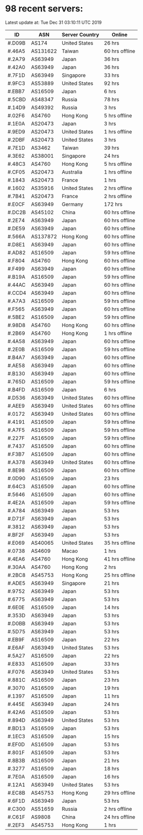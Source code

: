 # 98 recent servers:

Latest update at: Tue Dec 31 03:10:11 UTC 2019

| ID | ASN | Server Country | Online |
| -- | --- | -------------- | ------ |
| #.D09B | AS174 | United States | 26 hrs |
| #.46A5 | AS131622 | Taiwan | 60 hrs offline |
| #.2A79 | AS63949 | Japan | 36 hrs |
| #.42A0 | AS63949 | Japan | 36 hrs |
| #.7F1D | AS63949 | Singapore | 33 hrs |
| #.9FC3 | AS53889 | United States | 92 hrs |
| #.EBB7 | AS16509 | Japan | 6 hrs |
| #.5CBD | AS48347 | Russia | 78 hrs |
| #.14D9 | AS49392 | Russia | 3 hrs |
| #.02F6 | AS4760 | Hong Kong | 5 hrs offline |
| #.1E0A | AS20473 | Japan | 3 hrs |
| #.9ED9 | AS20473 | United States | 1 hrs offline |
| #.2DBF | AS20473 | United States | 3 hrs |
| #.7E1D | AS3462 | Taiwan | 39 hrs |
| #.3E62 | AS38001 | Singapore | 24 hrs |
| #.48C3 | AS4760 | Hong Kong | 5 hrs offline |
| #.CF05 | AS20473 | Australia | 1 hrs offline |
| #.1843 | AS20473 | France | 1 hrs |
| #.1602 | AS35916 | United States | 2 hrs offline |
| #.7B41 | AS20473 | France | 2 hrs offline |
| #.E0CF | AS63949 | Germany | 172 hrs |
| #.DC2B | AS45102 | China | 60 hrs offline |
| #.2E74 | AS63949 | Japan | 60 hrs offline |
| #.DE59 | AS63949 | Japan | 60 hrs offline |
| #.566A | AS137872 | Hong Kong | 60 hrs offline |
| #.D8E1 | AS63949 | Japan | 60 hrs offline |
| #.AD82 | AS16509 | Japan | 59 hrs offline |
| #.F804 | AS4760 | Hong Kong | 60 hrs offline |
| #.F499 | AS63949 | Japan | 60 hrs offline |
| #.B19A | AS16509 | Japan | 59 hrs offline |
| #.44AC | AS63949 | Japan | 60 hrs offline |
| #.CCD4 | AS63949 | Japan | 60 hrs offline |
| #.A7A3 | AS16509 | Japan | 59 hrs offline |
| #.F565 | AS63949 | Japan | 60 hrs offline |
| #.5BE2 | AS16509 | Japan | 59 hrs offline |
| #.98D8 | AS4760 | Hong Kong | 60 hrs offline |
| #.2B69 | AS4760 | Hong Kong | 1 hrs offline |
| #.4A58 | AS63949 | Japan | 60 hrs offline |
| #.2E0B | AS16509 | Japan | 59 hrs offline |
| #.B4A7 | AS63949 | Japan | 60 hrs offline |
| #.AE58 | AS63949 | Japan | 60 hrs offline |
| #.B130 | AS63949 | Japan | 60 hrs offline |
| #.765D | AS16509 | Japan | 59 hrs offline |
| #.B4FD | AS16509 | Japan | 6 hrs |
| #.D536 | AS63949 | United States | 60 hrs offline |
| #.AEE9 | AS63949 | United States | 60 hrs offline |
| #.0172 | AS63949 | United States | 60 hrs offline |
| #.4191 | AS16509 | Japan | 59 hrs offline |
| #.A7F5 | AS16509 | Japan | 59 hrs offline |
| #.227F | AS16509 | Japan | 59 hrs offline |
| #.7437 | AS16509 | Japan | 60 hrs offline |
| #.F3B7 | AS16509 | Japan | 60 hrs offline |
| #.A378 | AS63949 | United States | 60 hrs offline |
| #.8E98 | AS16509 | Japan | 60 hrs offline |
| #.0D90 | AS16509 | Japan | 23 hrs |
| #.64C3 | AS16509 | Japan | 60 hrs offline |
| #.5646 | AS16509 | Japan | 60 hrs offline |
| #.4E2A | AS16509 | Japan | 59 hrs offline |
| #.A784 | AS63949 | Japan | 53 hrs |
| #.D71F | AS63949 | Japan | 53 hrs |
| #.3812 | AS63949 | Japan | 53 hrs |
| #.BF2F | AS63949 | Japan | 53 hrs |
| #.E069 | AS40065 | United States | 35 hrs offline |
| #.0738 | AS4609 | Macao | 1 hrs |
| #.4EA6 | AS4760 | Hong Kong | 41 hrs offline |
| #.30AA | AS4760 | Hong Kong | 2 hrs |
| #.2BC8 | AS45753 | Hong Kong | 25 hrs offline |
| #.ADE5 | AS63949 | Singapore | 21 hrs |
| #.9752 | AS63949 | Japan | 53 hrs |
| #.6775 | AS63949 | Japan | 53 hrs |
| #.6E0E | AS16509 | Japan | 14 hrs |
| #.353D | AS63949 | Japan | 53 hrs |
| #.D0BB | AS63949 | Japan | 53 hrs |
| #.5D75 | AS63949 | Japan | 53 hrs |
| #.EB9F | AS16509 | Japan | 22 hrs |
| #.E6AF | AS63949 | United States | 53 hrs |
| #.5A27 | AS16509 | Japan | 22 hrs |
| #.E833 | AS16509 | Japan | 33 hrs |
| #.F076 | AS63949 | United States | 53 hrs |
| #.881C | AS16509 | Japan | 23 hrs |
| #.3070 | AS16509 | Japan | 19 hrs |
| #.1397 | AS16509 | Japan | 11 hrs |
| #.445E | AS63949 | Japan | 24 hrs |
| #.42A6 | AS16509 | Japan | 53 hrs |
| #.894D | AS63949 | United States | 53 hrs |
| #.BD13 | AS16509 | Japan | 53 hrs |
| #.1EC3 | AS16509 | Japan | 15 hrs |
| #.EF0D | AS16509 | Japan | 53 hrs |
| #.801F | AS16509 | Japan | 53 hrs |
| #.8B3B | AS16509 | Japan | 21 hrs |
| #.3277 | AS16509 | Japan | 18 hrs |
| #.7E0A | AS16509 | Japan | 16 hrs |
| #.12A1 | AS63949 | United States | 53 hrs |
| #.EC8B | AS45753 | Hong Kong | 29 hrs offline |
| #.6F1D | AS63949 | Japan | 53 hrs |
| #.C300 | AS51659 | Russia | 2 hrs offline |
| #.C61F | AS9808 | China | 24 hrs offline |
| #.2EF3 | AS45753 | Hong Kong | 1 hrs |


